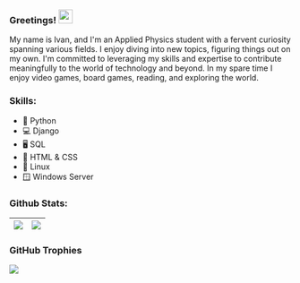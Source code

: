 <h3>Greetings! <img src="https://static.wikia.nocookie.net/wowpedia/images/e/e7/Tauren_Dancing.gif/revision/latest/scale-to-width-down/250?cb=20090606164129" width="25" /></h3>

My name is Ivan, and I'm an Applied Physics student with a fervent curiosity spanning various fields. I enjoy diving into new topics, figuring things out on my own. I'm committed to leveraging my skills and expertise to contribute meaningfully to the world of technology and beyond. In my spare time I enjoy video games, board games, reading, and exploring the world.

<h3>Skills:</h3>


- 🐍 Python
- 💻 Django
- 🖥️ SQL
- 📑 HTML & CSS
- 🐧 Linux
- 🪟 Windows Server

<h3>Github Stats:</h3>

| <a href="#"><img align="center" src="https://github-readme-stats.vercel.app/api?username=ivanthreetimes&count_private=true&show_icons=true&theme=dark" /></a> | <a href="#"><img align="center" src="https://github-readme-stats.vercel.app/api/top-langs/?username=ivanthreetimes&layout=compact&theme=dark"/></a> |
| ------------- | ------------- |


<h3>GitHub Trophies</h3>

<a href="#"><img align="center" src="https://github-profile-trophy.vercel.app/?username=ryo-ma&theme=juicyfresh" /></a>



